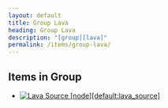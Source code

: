 ```yaml
---
layout: default
title: Group Lava
heading: Group Lava
description: "[group][lava]"
permalink: /items/group-lava/
---
```



## Items in Group

<ul class="list-items">
    <li><a href="{{site.baseurl}}/items/default-lava-source/"><img src="{{site.baseurl}}/assets/img/items/itemcubes/default_lava_source.png" data-toggle="tooltip" title="Lava Source [node][default:lava_source]"></a></li>
</ul>
